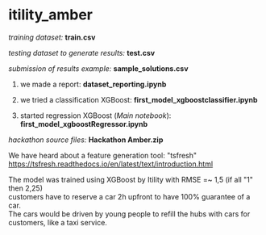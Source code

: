 # itility_amber

_training dataset:_ **train.csv**

_testing dataset to generate results:_ **test.csv**

_submission of results example:_ **sample_solutions.csv**

1. we made a report: **dataset_reporting.ipynb**

2. we tried a classification XGBoost: **first_model_xgboostclassifier.ipynb**

3. started regression XGBoost (_Main notebook_): **first_model_xgboostRegressor.ipynb**

_hackathon source files:_ **Hackathon Amber.zip**

We have heard about a feature generation tool: "tsfresh"
https://tsfresh.readthedocs.io/en/latest/text/introduction.html

The model was trained using XGBoost by Itility with RMSE =~ 1,5 (if all "1" then 2,25)  
customers have to reserve a car 2h upfront to have 100% guarantee of a car.  
The cars would be driven by young people to refill the hubs with cars for customers, like a taxi service.  
